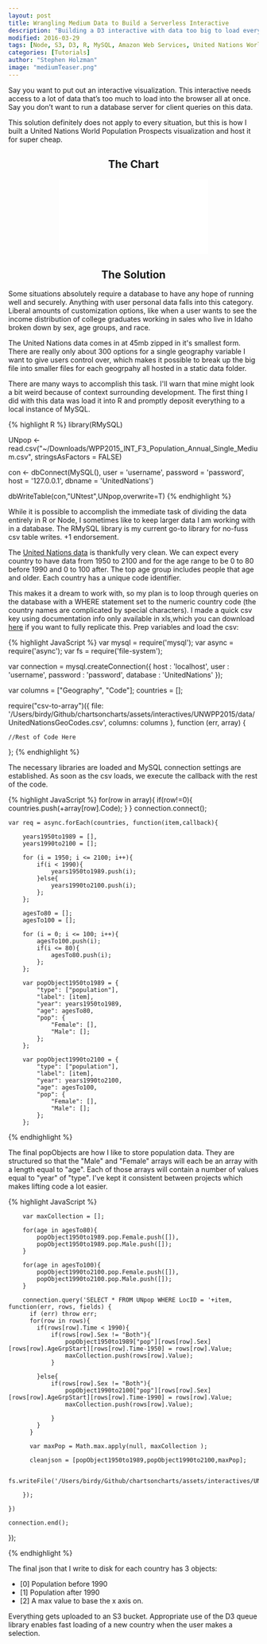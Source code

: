 ```yaml
---
layout: post
title: Wrangling Medium Data to Build a Serverless Interactive
description: "Building a D3 interactive with data too big to load everything into the browser and not quite big enough to require spinning up a database."
modified: 2016-03-29
tags: [Node, S3, D3, R, MySQL, Amazon Web Services, United Nations World Population Prospects, Population Pyramid]
categories: [Tutorials]
author: "Stephen Holzman"
image: "mediumTeaser.png"
---
```


Say you want to put out an interactive visualization. This interactive needs access to a lot of data that’s too much to load into the browser all at once. Say you don’t want to run a database server for client queries on this data.

This solution definitely does not apply to every situation, but this is how I built a United Nations World Population Prospects visualization and host it for super cheap.

<center><h2>The Chart</h2></center>
<div class="interactive" align="center">
<iframe src="/assets/interactives/UNWPP2015/" frameborder="0"> </iframe>
</div>

<center><h2>The Solution</h2></center>

Some situations absolutely require a database to have any hope of running well and securely. Anything with user personal data falls into this category. Liberal amounts of customization options, like when a user wants to see the income distribution of college graduates working in sales who live in Idaho broken down by sex, age groups, and race.

The United Nations data comes in at 45mb zipped in it's smallest form. There are really only about 300 options for a single geography variable I want to give users control over, which makes it possible to break up the big file into smaller files for each geogrpahy all hosted in a static data folder. 

There are many ways to accomplish this task. I'll warn that mine might look a bit weird because of context surrounding development. The first thing I did with this data was load it into R and promptly deposit everything to a local instance of MySQL.

{% highlight R %}
library(RMySQL)

UNpop <- read.csv("~/Downloads/WPP2015_INT_F3_Population_Annual_Single_Medium.csv", stringsAsFactors = FALSE)

con <- dbConnect(MySQL(),
                 user = 'username',
                 password = 'password',
                 host = '127.0.0.1',
                 dbname = 'UnitedNations')

dbWriteTable(con,"UNtest",UNpop,overwrite=T)
{% endhighlight %}

While it is possible to accomplish the immediate task of dividing the data entirely in R or Node, I sometimes like to keep larger data I am working with in a database. The RMySQL library is my current go-to library for no-fuss csv table writes. +1 endorsement.

The <a href="http://esa.un.org/unpd/wpp/Download/Standard/ASCII/" target="_blank">
United Nations data</a> is thankfully very clean. We can expect every country to have data from 1950 to 2100 and for the age range to be 0 to 80 before 1990 and 0 to 100 after. The top age group includes people that age and older. Each country has a unique code identifier.

This makes it a dream to work with, so my plan is to loop through queries on the database with a WHERE statement set to the numeric country code (the country names are complicated by special characters). I made a quick csv key using documentation info only available in xls,which you can download <a href="/assets/interactives/UNWPP2015/data/UnitedNationsGeoCodes.csv"
 target= "_blank">here</a> if you want to fully replicate this. Prep variables and load the csv:

{% highlight JavaScript %}
var mysql      = require('mysql');
var async = require('async');
var fs = require('file-system');

var connection = mysql.createConnection({
  host     : 'localhost',
  user     : 'username',
  password : 'password',
  database : 'UnitedNations'
});

var columns = ["Geography", "Code"];
countries = [];

require("csv-to-array")({
   file: '/Users/birdy/Github/chartsoncharts/assets/interactives/UNWPP2015/data/UnitedNationsGeoCodes.csv',
   columns: columns
}, function (err, array) {
    
    //Rest of Code Here

};
{% endhighlight %}

The necessary libraries are loaded and MySQL connection settings are established. As soon as the csv loads, we execute the callback with the rest of the code.  

{% highlight JavaScript %}
  for(row in array){
    if(row!=0){
        countries.push(+array[row].Code);
    }
  }
  connection.connect();

    var req = async.forEach(countries, function(item,callback){

        years1950to1989 = [],
        years1990to2100 = [];

        for (i = 1950; i <= 2100; i++){
            if(i < 1990){
                years1950to1989.push(i);
            }else{
                years1990to2100.push(i);
            };
        };

        agesTo80 = [];
        agesTo100 = [];

        for (i = 0; i <= 100; i++){
            agesTo100.push(i);
            if(i <= 80){
                agesTo80.push(i);
            };
        };

        var popObject1950to1989 = {
            "type": ["population"],
            "label": [item],
            "year": years1950to1989,
            "age": agesTo80,
            "pop": {
                "Female": [],
                "Male": [];
            };
        };

        var popObject1990to2100 = {
            "type": ["population"],
            "label": [item],
            "year": years1990to2100,
            "age": agesTo100,
            "pop": {
                "Female": [],
                "Male": [];
            };
        };
{% endhighlight %}

The final popObjects are how I like to store population data. They are structured so that the "Male" and "Female" arrays will each be an array with a length equal to "age". Each of those arrays will contain a number of values equal to "year" of "type". I've kept it consistent between projects which makes lifting code a lot easier.

{% highlight JavaScript %}

        var maxCollection = [];

        for(age in agesTo80){
            popObject1950to1989.pop.Female.push([]),
            popObject1950to1989.pop.Male.push([]);
        }

        for(age in agesTo100){
            popObject1990to2100.pop.Female.push([]),
            popObject1990to2100.pop.Male.push([]);
        }

        connection.query('SELECT * FROM UNpop WHERE LocID = '+item, function(err, rows, fields) {
          if (err) throw err;
          for(row in rows){
            if(rows[row].Time < 1990){
                if(rows[row].Sex != "Both"){
                    popObject1950to1989["pop"][rows[row].Sex][rows[row].AgeGrpStart][rows[row].Time-1950] = rows[row].Value;
                    maxCollection.push(rows[row].Value);
                }

            }else{
                if(rows[row].Sex != "Both"){
                    popObject1990to2100["pop"][rows[row].Sex][rows[row].AgeGrpStart][rows[row].Time-1990] = rows[row].Value;
                    maxCollection.push(rows[row].Value);

                }
            }
          }

          var maxPop = Math.max.apply(null, maxCollection );

          cleanjson = [popObject1950to1989,popObject1990to2100,maxPop];

          fs.writeFile('/Users/birdy/Github/chartsoncharts/assets/interactives/UNWPP2015/data/'+item+'.json',JSON.stringify(cleanjson,null,'\t'));

        });

    })

    connection.end();
});

{% endhighlight %}

The final json that I write to disk for each country has 3 objects:

* [0] Population before 1990 
* [1] Population after 1990
* [2] A max value to base the x axis on.

Everything gets uploaded to an S3 bucket. Appropriate use of the D3 queue library enables fast loading of a new country when the user makes a selection. 